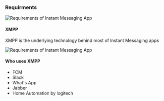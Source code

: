 
### Requirments

![Requirements of Instant Messaging App](http://www.plantuml.com/plantuml/proxy?cache=no&src=https://raw.githubusercontent.com/santojos/Distributed-Systems/main/Design/Instant-Messaging/requirements.iuml?v=11)


#### XMPP 
XMPP is the underlying technology behind most of Instant Messaging apps

![Requirements of Instant Messaging App](http://www.plantuml.com/plantuml/proxy?cache=no&src=https://raw.githubusercontent.com/santojos/Distributed-Systems/main/Design/Instant-Messaging/XMPP.iuml?v=11)


#### Who uses XMPP

* FCM  
* Slack
* What's App
* Jabber
* Home Automation by logitech

